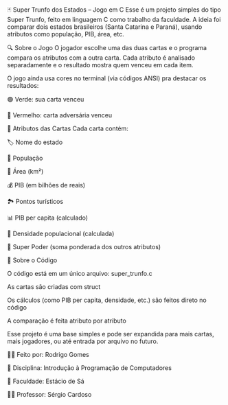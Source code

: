 🃏 Super Trunfo dos Estados – Jogo em C
Esse é um projeto simples do tipo Super Trunfo, feito em linguagem C como trabalho da faculdade. A ideia foi comparar dois estados brasileiros (Santa Catarina e Paraná), usando atributos como população, PIB, área, etc.

🔍 Sobre o Jogo
O jogador escolhe uma das duas cartas e o programa compara os atributos com a outra carta. Cada atributo é analisado separadamente e o resultado mostra quem venceu em cada item.

O jogo ainda usa cores no terminal (via códigos ANSI) pra destacar os resultados:

🟢 Verde: sua carta venceu

🔴 Vermelho: carta adversária venceu

🧾 Atributos das Cartas
Cada carta contém:

🏷️ Nome do estado

👥 População

📏 Área (km²)

💰 PIB (em bilhões de reais)

🏞️ Pontos turísticos

📊 PIB per capita (calculado)

📌 Densidade populacional (calculada)

🧠 Super Poder (soma ponderada dos outros atributos)

📁 Sobre o Código

O código está em um único arquivo: super_trunfo.c

As cartas são criadas com struct

Os cálculos (como PIB per capita, densidade, etc.) são feitos direto no código

A comparação é feita atributo por atributo

Esse projeto é uma base simples e pode ser expandida para mais cartas, mais jogadores, ou até entrada por arquivo no futuro.

👨‍💻 Feito por: Rodrigo Gomes

📘 Disciplina: Introdução à Programação de Computadores

🏫 Faculdade: Estácio de Sá

👨‍🏫 Professor: Sérgio Cardoso

